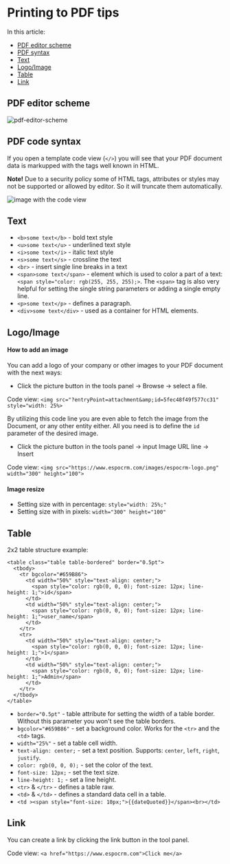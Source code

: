 # Printing to PDF tips

In this article:

 * [PDF editor scheme](#pdf-editor-scheme)
 * [PDF syntax](#pdf-code-syntax)
 * [Text](#text)
 * [Logo/Image](#logo-image)
 * [Table](#table)
 * [Link](#link)

## PDF editor scheme

![pdf-editor-scheme]()

## PDF code syntax

If you open a template code view (`</>`) you will see that your PDF document data is markupped with the tags well known in HTML.

**Note!**
Due to a security policy some of HTML tags, attributes or styles may not be supported or allowed by editor. So it will truncate them automatically.

![image with the code view]()

## Text

* `<b>some text</b>` - bold text style
* `<u>some text</u>` - underlined text style
* `<i>some text</i>` - italic text style
* `<s>some text</s>` - crossline the text
* `<br>` - insert single line breaks in a text
* `<span>some text</span>` - element which is used to color a part of a text: `<span style="color: rgb(255, 255, 255);>`. The `<span>` tag is also very helpful for setting the single string parameters or adding a single empty line.
* `<p>some text</p>` - defines a paragraph.
* `<div>some text</div>` - used as a container for HTML elements.

## Logo/Image

#### How to add an image

You can add a logo of your company or other images to your PDF document with the next ways:
* Click the picture button in the tools panel -> Browse -> select a file.

Code view: `<img src="?entryPoint=attachment&amp;id=5fec48f49f577cc31" style="width: 25%>`

By utilizing this code line you are even able to fetch the image from the Document, or any other entity either. All you need is to define the `id` parameter of the desired image.
* Click the picture button in the tools panel -> input Image URL line -> Insert

Code view: `<img src="https://www.espocrm.com/images/espocrm-logo.png" width="300" height="100">`

#### Image resize

* Setting size with in percentage: `style="width: 25%;"`
* Setting size with in pixels: `width="300" height="100"`

## Table

2x2 table structure example:
```
<table class="table table-bordered" border="0.5pt">
  <tbody>
    <tr bgcolor="#659B86">
      <td width="50%" style="text-align: center;">
        <span style="color: rgb(0, 0, 0); font-size: 12px; line-height: 1;">id</span>
      </td>
      <td width="50%" style="text-align: center;">
        <span style="color: rgb(0, 0, 0); font-size: 12px; line-height: 1;">user_name</span>
      </td>
    </tr>
    <tr>
      <td width="50%" style="text-align: center;">
        <span style="color: rgb(0, 0, 0); font-size: 12px; line-height: 1;">1</span>
      </td>
      <td width="50%" style="text-align: center;">
        <span style="color: rgb(0, 0, 0); font-size: 12px; line-height: 1;">Admin</span>
      </td>
    </tr>
  </tbody>
</table>
```
* `border="0.5pt"` - table attribute for setting the width of a table border. Without this parameter you won't see the table borders.
* `bgcolor="#659B86"` - set a background color. Works for the `<tr>` and the `<td>` tags.
* `width="25%"` - set a table cell width.
* `text-align: center;` - set a text position. Supports: `center`, `left`, `right`, ` justify`.
* `color: rgb(0, 0, 0);` - set the color of the text.
* `font-size: 12px;` - set the text size.
* `line-height: 1;` - set a line height.
* `<tr>` & `</tr>` - defines a table raw.
* `<td>` & `</td>` - defines a standard data cell in a table.
* `<td ><span style="font-size: 10px;">{{dateQuoted}}</span><br></td>`

## Link

You can create a link by clicking the link button in the tool panel.

Code view: `<a href="https://www.espocrm.com">Click me</a>`
